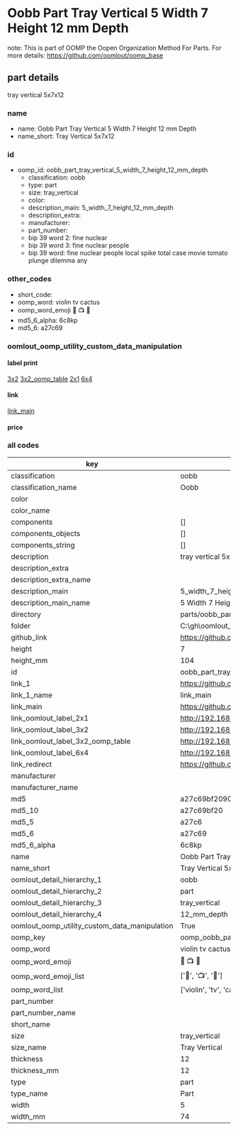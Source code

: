 # Oobb Part Tray Vertical 5 Width 7 Height 12 mm Depth  

note: This is part of OOMP the Oopen Organization Method For Parts. For more details: https://github.com/oomlout/oomp_base

##  part details
  



tray vertical 5x7x12



### name
* name: Oobb Part Tray Vertical 5 Width 7 Height 12 mm Depth
* name_short: Tray Vertical 5x7x12 
### id
* oomp_id: oobb_part_tray_vertical_5_width_7_height_12_mm_depth
  * classification: oobb
  * type: part
  * size: tray_vertical
  * color: 
  * description_main: 5_width_7_height_12_mm_depth
  * description_extra: 
  * manufacturer: 
  * part_number: 
  * bip 39 word 2: fine nuclear
  * bip 39 word 3: fine nuclear people
  * bip 39 word: fine nuclear people local spike total case movie tomato plunge dilemma any

### other_codes
* short_code: 
* oomp_word: violin tv cactus
* oomp_word_emoji :violin: :tv: :cactus:
* md5_6_alpha: 6c8kp
* md5_6: a27c69






### oomlout_oomp_utility_custom_data_manipulation
#### label print
[3x2](http://192.168.1.245:1112/?label=oomp%206c8kp)
[3x2_oomp_table](http://192.168.1.108:1112/?label=oomp%206c8kp)
[2x1](http://192.168.1.242:1112/?label=oomp%206c8kp)
[6x4](http://192.168.1.55:1112/?label=oomp%206c8kp)    

#### link

[link_main](https://github.com/oomlout/oomlout_oobb_version_4_generated_parts/tree/main/navigation_oomp/oobb/part/tray_vertical/5_width_7_height_12_mm_depth/part)                              

#### price







### all codes 
| key | value |  
| --- | --- |  
| classification | oobb |  
| classification_name | Oobb |  
| color |  |  
| color_name |  |  
| components | [] |  
| components_objects | [] |  
| components_string | [] |  
| description | tray vertical 5x7x12 |  
| description_extra |  |  
| description_extra_name |  |  
| description_main | 5_width_7_height_12_mm_depth |  
| description_main_name | 5 Width 7 Height 12 mm Depth |  
| directory | parts/oobb_part_tray_vertical_5_width_7_height_12_mm_depth |  
| folder | C:\gh\oomlout_oobb_version_4_generated_parts\parts\oobb_part_tray_vertical_5_width_7_height_12_mm_depth |  
| github_link | https://github.com/oomlout/oomlout_oomp_part_src/tree/main/parts/oobb_part_tray_vertical_5_width_7_height_12_mm_depth |  
| height | 7 |  
| height_mm | 104 |  
| id | oobb_part_tray_vertical_5_width_7_height_12_mm_depth |  
| link_1 | https://github.com/oomlout/oomlout_oobb_version_4_generated_parts/tree/main/navigation_oomp/oobb/part/tray_vertical/5_width_7_height_12_mm_depth/part |  
| link_1_name | link_main |  
| link_main | https://github.com/oomlout/oomlout_oobb_version_4_generated_parts/tree/main/navigation_oomp/oobb/part/tray_vertical/5_width_7_height_12_mm_depth/part |  
| link_oomlout_label_2x1 | http://192.168.1.242:1112/?label=oomp%206c8kp |  
| link_oomlout_label_3x2 | http://192.168.1.245:1112/?label=oomp%206c8kp |  
| link_oomlout_label_3x2_oomp_table | http://192.168.1.108:1112/?label=oomp%206c8kp |  
| link_oomlout_label_6x4 | http://192.168.1.55:1112/?label=oomp%206c8kp |  
| link_redirect | https://github.com/oomlout/oomlout_oobb_version_4_generated_parts/tree/main/parts/oobb_tray_vertical_05_07_12 |  
| manufacturer |  |  
| manufacturer_name |  |  
| md5 | a27c69bf2090e4679768e83545a5d2b6 |  
| md5_10 | a27c69bf20 |  
| md5_5 | a27c6 |  
| md5_6 | a27c69 |  
| md5_6_alpha | 6c8kp |  
| name | Oobb Part Tray Vertical 5 Width 7 Height 12 mm Depth |  
| name_short | Tray Vertical 5x7x12  |  
| oomlout_detail_hierarchy_1 | oobb |  
| oomlout_detail_hierarchy_2 | part |  
| oomlout_detail_hierarchy_3 | tray_vertical |  
| oomlout_detail_hierarchy_4 | 12_mm_depth |  
| oomlout_oomp_utility_custom_data_manipulation | True |  
| oomp_key | oomp_oobb_part_tray_vertical_5_width_7_height_12_mm_depth |  
| oomp_word | violin tv cactus |  
| oomp_word_emoji | :violin: :tv: :cactus: |  
| oomp_word_emoji_list | [':violin:', ':tv:', ':cactus:'] |  
| oomp_word_list | ['violin', 'tv', 'cactus'] |  
| part_number |  |  
| part_number_name |  |  
| short_name |  |  
| size | tray_vertical |  
| size_name | Tray Vertical |  
| thickness | 12 |  
| thickness_mm | 12 |  
| type | part |  
| type_name | Part |  
| width | 5 |  
| width_mm | 74 |  
